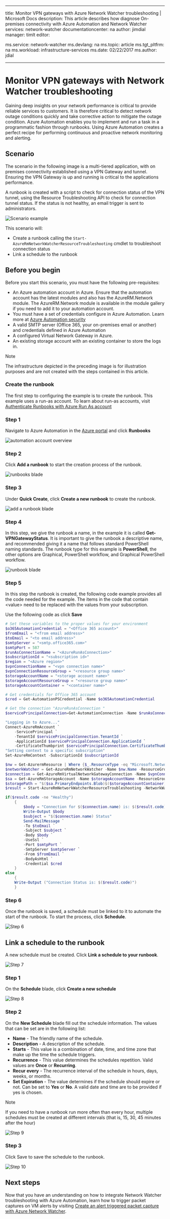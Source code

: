 ﻿---

title: Monitor VPN gateways with Azure Network Watcher troubleshooting | Microsoft Docs
description: This article describes how diagnose On-premises connectivity with Azure Automation and Network Watcher
services: network-watcher
documentationcenter: na
author: jimdial
manager: timlt
editor:


ms.service: network-watcher
ms.devlang: na
ms.topic: article
ms.tgt_pltfrm: na
ms.workload:  infrastructure-services
ms.date: 02/22/2017
ms.author: jdial

---

# Monitor VPN gateways with Network Watcher troubleshooting

Gaining deep insights on your network performance is critical to provide reliable services to customers. It is therefore critical to detect network outage conditions quickly and take corrective action to mitigate the outage condition. Azure Automation enables you to implement and run a task in a programmatic fashion through runbooks. Using Azure Automation creates a perfect recipe for performing continuous and proactive network monitoring and alerting.

## Scenario

The scenario in the following image is a multi-tiered application, with on premises connectivity established using a VPN Gateway and tunnel. Ensuring the VPN Gateway is up and running is critical to the applications performance.

A runbook is created with a script to check for connection status of the VPN tunnel, using the Resource Troubleshooting API to check for connection tunnel status. If the status is not healthy, an email trigger is sent to administrators.

![Scenario example][scenario]

This scenario will:

- Create a runbook calling the `Start-AzureRmNetworkWatcherResourceTroubleshooting` cmdlet to troubleshoot connection status
- Link a schedule to the runbook

## Before you begin

Before you start this scenario, you must have the following pre-requisites:

- An Azure automation account in Azure. Ensure that the automation account has the latest modules and also has the AzureRM.Network module. The AzureRM.Network module is available in the module gallery if you need to add it to your automation account.
- You must have a set of credentials configure in Azure Automation. Learn more at [Azure Automation security](../automation/automation-security-overview.md)
- A valid SMTP server (Office 365, your on-premises email or another) and credentials defined in Azure Automation
- A configured Virtual Network Gateway in Azure.
- An existing storage account with an existing container to store the logs in.

> [!NOTE]
> The infrastructure depicted in the preceding image is for illustration purposes and are not created with the steps contained in this article.

### Create the runbook

The first step to configuring the example is to create the runbook. This example uses a run-as account. To learn about run-as accounts, visit [Authenticate Runbooks with Azure Run As account](../automation/automation-create-runas-account.md)

### Step 1

Navigate to Azure Automation in the [Azure portal](https://portal.azure.com) and click **Runbooks**

![automation account overview][1]

### Step 2

Click **Add a runbook** to start the creation process of the runbook.

![runbooks blade][2]

### Step 3

Under **Quick Create**, click **Create a new runbook** to create the runbook.

![add a runbook blade][3]

### Step 4

In this step, we give the runbook a name, in the example it is called **Get-VPNGatewayStatus**. It is important to give the runbook a descriptive name, and recommended giving it a name that follows standard PowerShell naming standards. The runbook type for this example is **PowerShell**, the other options are Graphical, PowerShell workflow, and Graphical PowerShell workflow.

![runbook blade][4]

### Step 5

In this step the runbook is created, the following code example provides all the code needed for the example. The items in the code that contain \<value\> need to be replaced with the values from your subscription.

Use the following code as click **Save**

```powershell
# Set these variables to the proper values for your environment
$o365AutomationCredential = "<Office 365 account>"
$fromEmail = "<from email address>"
$toEmail = "<to email address>"
$smtpServer = "<smtp.office365.com>"
$smtpPort = 587
$runAsConnectionName = "<AzureRunAsConnection>"
$subscriptionId = "<subscription id>"
$region = "<Azure region>"
$vpnConnectionName = "<vpn connection name>"
$vpnConnectionResourceGroup = "<resource group name>"
$storageAccountName = "<storage account name>"
$storageAccountResourceGroup = "<resource group name>"
$storageAccountContainer = "<container name>"

# Get credentials for Office 365 account
$cred = Get-AutomationPSCredential -Name $o365AutomationCredential

# Get the connection "AzureRunAsConnection "
$servicePrincipalConnection=Get-AutomationConnection -Name $runAsConnectionName

"Logging in to Azure..."
Connect-AzureRmAccount `
    -ServicePrincipal `
    -TenantId $servicePrincipalConnection.TenantId `
    -ApplicationId $servicePrincipalConnection.ApplicationId `
    -CertificateThumbprint $servicePrincipalConnection.CertificateThumbprint
"Setting context to a specific subscription"
Set-AzureRmContext -SubscriptionId $subscriptionId

$nw = Get-AzurermResource | Where {$_.ResourceType -eq "Microsoft.Network/networkWatchers" -and $_.Location -eq $region }
$networkWatcher = Get-AzureRmNetworkWatcher -Name $nw.Name -ResourceGroupName $nw.ResourceGroupName
$connection = Get-AzureRmVirtualNetworkGatewayConnection -Name $vpnConnectionName -ResourceGroupName $vpnConnectionResourceGroup
$sa = Get-AzureRmStorageAccount -Name $storageAccountName -ResourceGroupName $storageAccountResourceGroup 
$storagePath = "$($sa.PrimaryEndpoints.Blob)$($storageAccountContainer)"
$result = Start-AzureRmNetworkWatcherResourceTroubleshooting -NetworkWatcher $networkWatcher -TargetResourceId $connection.Id -StorageId $sa.Id -StoragePath $storagePath

if($result.code -ne "Healthy")
    {
        $body = "Connection for $($connection.name) is: $($result.code) `n$($result.results[0].summary) `nView the logs at $($storagePath) to learn more."
        Write-Output $body
        $subject = "$($connection.name) Status"
        Send-MailMessage `
        -To $toEmail `
        -Subject $subject `
        -Body $body `
        -UseSsl `
        -Port $smtpPort `
        -SmtpServer $smtpServer `
        -From $fromEmail `
        -BodyAsHtml `
        -Credential $cred
    }
else
    {
    Write-Output ("Connection Status is: $($result.code)")
    }
```

### Step 6

Once the runbook is saved, a schedule must be linked to it to automate the start of the runbook. To start the process, click **Schedule**.

![Step 6][6]

## Link a schedule to the runbook

A new schedule must be created. Click **Link a schedule to your runbook**.

![Step 7][7]

### Step 1

On the **Schedule** blade, click **Create a new schedule**

![Step 8][8]

### Step 2

On the **New Schedule** blade fill out the schedule information. The values that can be set are in the following list:

- **Name** - The friendly name of the schedule.
- **Description** - A description of the schedule.
- **Starts** - This value is a combination of date, time, and time zone that make up the time the schedule triggers.
- **Recurrence** - This value determines the schedules repetition.  Valid values are **Once** or **Recurring**.
- **Recur every** - The recurrence interval of the schedule in hours, days, weeks, or months.
- **Set Expiration** - The value determines if the schedule should expire or not. Can be set to **Yes** or **No**. A valid date and time are to be provided if yes is chosen.

> [!NOTE]
> If you need to have a runbook run more often than every hour, multiple schedules must be created at different intervals (that is, 15, 30, 45 minutes after the hour)

![Step 9][9]

### Step 3

Click Save to save the schedule to the runbook.

![Step 10][10]

## Next steps

Now that you have an understanding on how to integrate Network Watcher troubleshooting with Azure Automation, learn how to trigger packet captures on VM alerts by visiting [Create an alert triggered packet capture with Azure Network Watcher](network-watcher-alert-triggered-packet-capture.md).

<!-- images -->
[scenario]: ./media/network-watcher-monitor-with-azure-automation/scenario.png
[1]: ./media/network-watcher-monitor-with-azure-automation/figure1.png
[2]: ./media/network-watcher-monitor-with-azure-automation/figure2.png
[3]: ./media/network-watcher-monitor-with-azure-automation/figure3.png
[4]: ./media/network-watcher-monitor-with-azure-automation/figure4.png
[5]: ./media/network-watcher-monitor-with-azure-automation/figure5.png
[6]: ./media/network-watcher-monitor-with-azure-automation/figure6.png
[7]: ./media/network-watcher-monitor-with-azure-automation/figure7.png
[8]: ./media/network-watcher-monitor-with-azure-automation/figure8.png
[9]: ./media/network-watcher-monitor-with-azure-automation/figure9.png
[10]: ./media/network-watcher-monitor-with-azure-automation/figure10.png
